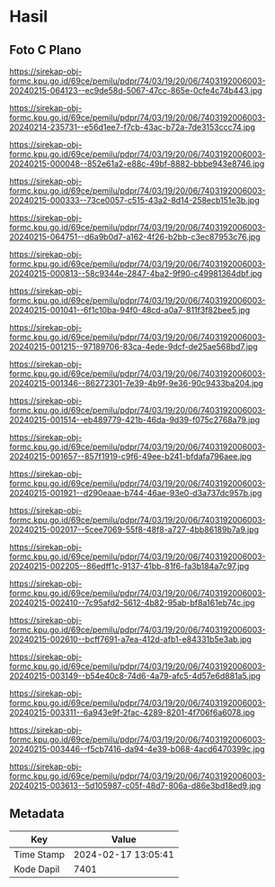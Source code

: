 # Hasil

## Foto C Plano

https://sirekap-obj-formc.kpu.go.id/69ce/pemilu/pdpr/74/03/19/20/06/7403192006003-20240215-064123--ec9de58d-5067-47cc-865e-0cfe4c74b443.jpg

https://sirekap-obj-formc.kpu.go.id/69ce/pemilu/pdpr/74/03/19/20/06/7403192006003-20240214-235731--e56d1ee7-f7cb-43ac-b72a-7de3153ccc74.jpg

https://sirekap-obj-formc.kpu.go.id/69ce/pemilu/pdpr/74/03/19/20/06/7403192006003-20240215-000048--852e61a2-e88c-49bf-8882-bbbe943e8746.jpg

https://sirekap-obj-formc.kpu.go.id/69ce/pemilu/pdpr/74/03/19/20/06/7403192006003-20240215-000333--73ce0057-c515-43a2-8d14-258ecb151e3b.jpg

https://sirekap-obj-formc.kpu.go.id/69ce/pemilu/pdpr/74/03/19/20/06/7403192006003-20240215-064751--d6a9b0d7-a162-4f26-b2bb-c3ec87953c76.jpg

https://sirekap-obj-formc.kpu.go.id/69ce/pemilu/pdpr/74/03/19/20/06/7403192006003-20240215-000813--58c9344e-2847-4ba2-9f90-c49981364dbf.jpg

https://sirekap-obj-formc.kpu.go.id/69ce/pemilu/pdpr/74/03/19/20/06/7403192006003-20240215-001041--6f1c10ba-94f0-48cd-a0a7-811f3f82bee5.jpg

https://sirekap-obj-formc.kpu.go.id/69ce/pemilu/pdpr/74/03/19/20/06/7403192006003-20240215-001215--97189706-83ca-4ede-9dcf-de25ae568bd7.jpg

https://sirekap-obj-formc.kpu.go.id/69ce/pemilu/pdpr/74/03/19/20/06/7403192006003-20240215-001346--86272301-7e39-4b9f-9e36-90c9433ba204.jpg

https://sirekap-obj-formc.kpu.go.id/69ce/pemilu/pdpr/74/03/19/20/06/7403192006003-20240215-001514--eb489779-421b-46da-9d39-f075c2768a79.jpg

https://sirekap-obj-formc.kpu.go.id/69ce/pemilu/pdpr/74/03/19/20/06/7403192006003-20240215-001657--857f1919-c9f6-49ee-b241-bfdafa796aee.jpg

https://sirekap-obj-formc.kpu.go.id/69ce/pemilu/pdpr/74/03/19/20/06/7403192006003-20240215-001921--d290eaae-b744-46ae-93e0-d3a737dc957b.jpg

https://sirekap-obj-formc.kpu.go.id/69ce/pemilu/pdpr/74/03/19/20/06/7403192006003-20240215-002017--5cee7069-55f8-48f8-a727-4bb86189b7a9.jpg

https://sirekap-obj-formc.kpu.go.id/69ce/pemilu/pdpr/74/03/19/20/06/7403192006003-20240215-002205--86edff1c-9137-41bb-81f6-fa3b184a7c97.jpg

https://sirekap-obj-formc.kpu.go.id/69ce/pemilu/pdpr/74/03/19/20/06/7403192006003-20240215-002410--7c95afd2-5612-4b82-95ab-bf8a161eb74c.jpg

https://sirekap-obj-formc.kpu.go.id/69ce/pemilu/pdpr/74/03/19/20/06/7403192006003-20240215-002610--bcff7691-a7ea-412d-afb1-e84331b5e3ab.jpg

https://sirekap-obj-formc.kpu.go.id/69ce/pemilu/pdpr/74/03/19/20/06/7403192006003-20240215-003149--b54e40c8-74d6-4a79-afc5-4d57e6d881a5.jpg

https://sirekap-obj-formc.kpu.go.id/69ce/pemilu/pdpr/74/03/19/20/06/7403192006003-20240215-003311--6a943e9f-2fac-4289-8201-4f706f6a6078.jpg

https://sirekap-obj-formc.kpu.go.id/69ce/pemilu/pdpr/74/03/19/20/06/7403192006003-20240215-003446--f5cb7416-da94-4e39-b068-4acd6470399c.jpg

https://sirekap-obj-formc.kpu.go.id/69ce/pemilu/pdpr/74/03/19/20/06/7403192006003-20240215-003613--5d105987-c05f-48d7-806a-d86e3bd18ed9.jpg


## Metadata

| Key        | Value               |
| ---------- | ------------------- |
| Time Stamp | 2024-02-17 13:05:41 |
| Kode Dapil | 7401                |



